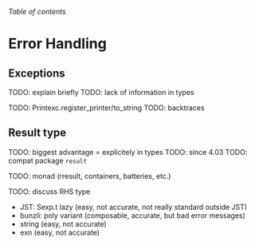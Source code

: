 <!-- ((! set title Error Handling!)) ((! set learn !)) -->

*Table of contents*

# Error Handling

## Exceptions

TODO: explain briefly
TODO: lack of information in types

TODO: Printexc.register_printer/to_string
TODO: backtraces

## Result type

TODO: biggest advantage = explicitely in types
TODO: since 4.03
TODO: compat package `result`

TODO: monad (rresult, containers, batteries, etc.)

TODO: discuss RHS type
  * JST: Sexp.t lazy (easy, not accurate, not really standard outside JST)
  * bunzli: poly variant (composable, accurate, but bad error messages)
  * string (easy, not accurate)
  * exn (easy, not accurate)

